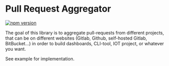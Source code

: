 # Pull Request Aggregator

[![npm version](https://badge.fury.io/js/pull-request-aggregator.svg)](https://badge.fury.io/js/pull-request-aggregator)

The goal of this library is to aggregate pull-requests from different
projects, that can be on different websites (Gitlab, Github, self-hosted
Gitlab, BitBucket...) in order to build dashboards, CLI-tool, IOT project,
or whatever you want.

See example for implementation.
